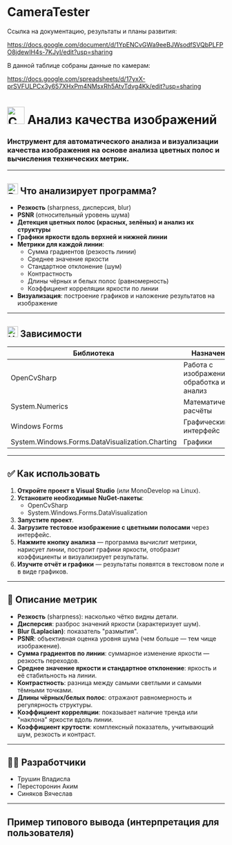 # CameraTester

Ссылка на документацию, результаты и планы развития:

https://docs.google.com/document/d/1YpENCvGWa9eeBJWsodfSVQbPLFPO8jdewIH4s-7KJyI/edit?usp=sharing

В данной таблице собраны данные по камерам:

https://docs.google.com/spreadsheets/d/17yxX-prSVFULPCx3y657XHxPm4NMsxRh5AtvTdvg4Kk/edit?usp=sharing

# <img src="https://raw.githubusercontent.com/Tarikul-Islam-Anik/Animated-Fluent-Emojis/master/Emojis/Objects/Camera%20with%20Flash.png" alt="Camera with Flash" width="40" height="40" /> Анализ качества изображений

### Инструмент для автоматического анализа и визуализации качества изображения на основе анализа цветных полос и вычисления технических метрик.

---

## <img src="https://raw.githubusercontent.com/Tarikul-Islam-Anik/Animated-Fluent-Emojis/master/Emojis/Objects/Bar%20Chart.png" alt="Bar Chart" width="25" height="25" /> Что анализирует программа?

- **Резкость** (sharpness, дисперсия, blur)
- **PSNR** (относительный уровень шума)
- **Детекция цветных полос (красных, зелёных) и анализ их структуры**
- **Графики яркости вдоль верхней и нижней линии**
- **Метрики для каждой линии**:
  - Сумма градиентов (резкость линии)
  - Среднее значение яркости
  - Стандартное отклонение (шум)
  - Контрастность
  - Длины чёрных и белых полос (равномерность)
  - Коэффициент корреляции яркости по линии
- **Визуализация**: построение графиков и наложение результатов на изображение

---

## <img src="https://raw.githubusercontent.com/Tarikul-Islam-Anik/Animated-Fluent-Emojis/master/Emojis/Objects/Hammer%20and%20Wrench.png" alt="Hammer and Wrench" width="25" height="25" /> Зависимости

| Библиотека       | Назначение                                    |
|------------------|-----------------------------------------------|
| OpenCvSharp      | Работа с изображениями, обработка и анализ    |
| System.Numerics  | Математические расчёты                        |
| Windows Forms    | Графический интерфейс                         |
| System.Windows.Forms.DataVisualization.Charting | Графики        |

---

## ✅ Как использовать

1. **Откройте проект в Visual Studio** (или MonoDevelop на Linux).
2. **Установите необходимые NuGet-пакеты**:  
   - OpenCvSharp  
   - System.Windows.Forms.DataVisualization  
3. **Запустите проект**.
4. **Загрузите тестовое изображение с цветными полосами** через интерфейс.
5. **Нажмите кнопку анализа** — программа вычислит метрики, нарисует линии, построит графики яркости, отобразит коэффициенты и визуализирует результаты.
6. **Изучите отчёт и графики** — результаты появятся в текстовом поле и в виде графиков.

---

## 📌 Описание метрик

- **Резкость** (sharpness): насколько чётко видны детали.
- **Дисперсия**: разброс значений яркости (характеризует шум).
- **Blur (Laplacian)**: показатель "размытия".
- **PSNR**: объективная оценка уровня шума (чем больше — тем чище изображение).
- **Сумма градиентов по линии**: суммарное изменение яркости — резкость переходов.
- **Среднее значение яркости и стандартное отклонение**: яркость и её стабильность на линии.
- **Контрастность**: разница между самыми светлыми и самыми тёмными точками.
- **Длины чёрных/белых полос**: отражают равномерность и регулярность структуры.
- **Коэффициент корреляции**: показывает наличие тренда или "наклона" яркости вдоль линии.
- **Коэффициент крутости**: комплексный показатель, учитывающий шум, резкость и контраст.

---

## 👨‍💻 Разработчики

* Трушин Владисла
* Пересторонин Аким
* Синяков Вячеслав

---

## Пример типового вывода (интерпретация для пользователя)



